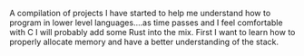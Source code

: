 A compilation of projects I have started to help me understand how to program in lower level languages....as time passes and I feel comfortable with C I will probably add some Rust into the mix. First I want to learn how to properly allocate memory and have a better understanding of the stack.
